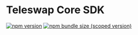 # Teleswap Core SDK

[![npm version](https://img.shields.io/npm/v/@teleswap/core-sdk/latest.svg)](https://www.npmjs.com/package/@teleswap/core-sdk/v/latest)
[![npm bundle size (scoped version)](https://img.shields.io/bundlephobia/minzip/@teleswap/core-sdk/latest.svg)](https://bundlephobia.com/result?p=@teleswap/core-sdk@latest)
